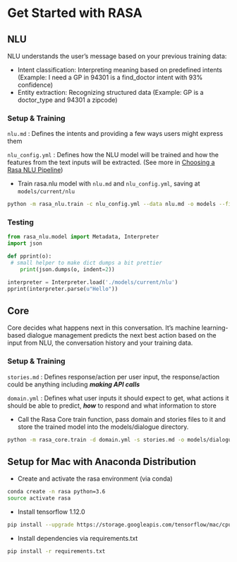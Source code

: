 # Get Started with RASA

## NLU

NLU understands the user’s message based on your previous training data:

* Intent classification: Interpreting meaning based on predefined intents (Example: I need a GP in 94301 is a find_doctor intent with 93% confidence)
* Entity extraction: Recognizing structured data (Example: GP is a doctor_type and 94301 a zipcode)

### Setup & Training

`nlu.md` : Defines the intents and providing a few ways users might express them

`nlu_config.yml` : Defines how the NLU model will be trained and how the features from the text inputs will be extracted. (See more in [Choosing a Rasa NLU Pipeline](https://rasa.com/docs/nlu/choosing_pipeline/))

- Train rasa.nlu model with `nlu.md` and `nlu_config.yml`, saving at `models/current/nlu`

```bash
python -m rasa_nlu.train -c nlu_config.yml --data nlu.md -o models --fixed_model_name nlu --project current --verbose
```

### Testing

```python
from rasa_nlu.model import Metadata, Interpreter
import json

def pprint(o):
 # small helper to make dict dumps a bit prettier
    print(json.dumps(o, indent=2))

interpreter = Interpreter.load('./models/current/nlu')
pprint(interpreter.parse(u"Hello"))
```

## Core

Core decides what happens next in this conversation. It’s machine learning-based dialogue management predicts the next best action based on the input from NLU, the conversation history and your training data.

### Setup & Training

`stories.md` : Defines response/action per user input, the response/action could be anything including ***making API calls***

`domain.yml` :  Defines what user inputs it should expect to get, what actions it should be able to predict, ***how*** to respond and what information to store

- Call the Rasa Core train function, pass domain and stories files to it and store the trained model into the models/dialogue directory.

```bash
python -m rasa_core.train -d domain.yml -s stories.md -o models/dialogue
```
## Setup for Mac with Anaconda Distribution

- Create and activate the rasa environment (via conda)

```bash
conda create -n rasa python=3.6
source activate rasa
```

- Install tensorflow 1.12.0

```bash
pip install --upgrade https://storage.googleapis.com/tensorflow/mac/cpu/tensorflow-1.12.0-py3-none-any.whl
```

- Install dependencies via requirements.txt

```bash
pip install -r requirements.txt
```
